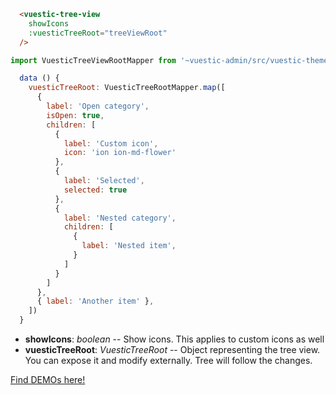 ```html
  <vuestic-tree-view
    showIcons
    :vuesticTreeRoot="treeViewRoot"
  />
```

```javascript
import VuesticTreeViewRootMapper from '~vuestic-admin/src/vuestic-theme/vuestic-components/vuestic-tree-view/VuesticTreeRootMapper.js'

  data () {
    vuesticTreeRoot: VuesticTreeRootMapper.map([
      {
        label: 'Open category',
        isOpen: true,
        children: [
          {
            label: 'Custom icon',
            icon: 'ion ion-md-flower'
          },
          {
            label: 'Selected',
            selected: true
          },
          {
            label: 'Nested category',
            children: [
              {
                label: 'Nested item',
              }
            ]
          }
        ]
      },
      { label: 'Another item' },
    ])
  }
```

* **showIcons**: _boolean_ -- Show icons. This applies to custom icons as well
* **vuesticTreeRoot**: _VuesticTreeRoot_ -- Object representing the tree view. You can expose it and modify externally. Tree will follow the changes.

[Find DEMOs here!](https://vuestic.ultrawp.com/#/ui/tree-view)


